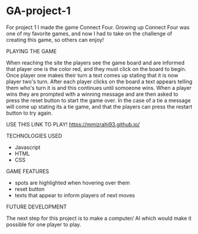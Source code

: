 # GA-project-1


For project 1 I made the game Connect Four.  Growing up Connect Four was one of my favorite games, and now I had to take on the challenge of creating this game, so others can enjoy!

PLAYING THE GAME

When reaching the site the players see the game board and are informed that player one is the color red, and they must click on the board to begin.  Once player one makes their turn a text comes up stating that it is now player two's turn.  After each player clicks on the board a text appears telling them who's turn it is and this continues until somoeone wins.  When a player wins they are prompted with a winning message and are then asked to press the reset button to start the game over. In the case of a tie a message will come up stating its a tie game, and that the players can press the restart button to try again. 

USE THIS LINK TO PLAY!
https://mmizrahi93.github.io/

TECHNOLOGIES USED

- Javascript
- HTML
- CSS

GAME FEATURES

- spots are highlighted when hovering over them
- reset button
- texts that appear to inform players of next moves

FUTURE DEVELOPMENT

The next step for this project is to make a computer/ AI which would make it possible for one player to play.  

